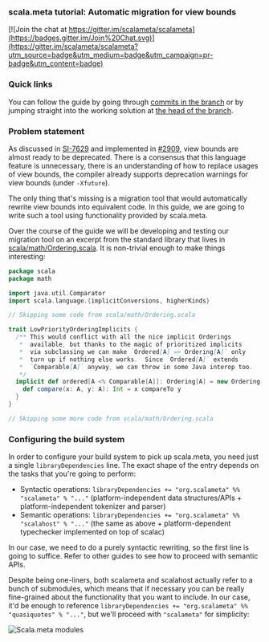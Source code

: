 ### scala.meta tutorial: Automatic migration for view bounds

[![Join the chat at https://gitter.im/scalameta/scalameta](https://badges.gitter.im/Join%20Chat.svg)](https://gitter.im/scalameta/scalameta?utm_source=badge&utm_medium=badge&utm_campaign=pr-badge&utm_content=badge)

### Quick links

You can follow the guide by going through [commits in the branch](https://github.com/scalameta/tutorial/commits/view-bounds) or by jumping straight into the working solution at [the head of the branch](https://github.com/scalameta/tutorial/tree/view-bounds).

### Problem statement

As discussed in [SI-7629](https://issues.scala-lang.org/browse/SI-7629) and implemented in [#2909](https://github.com/scala/scala/pull/2909), view bounds are almost ready to be deprecated. There is a consensus that this language feature is unnecessary, there is an understanding of how to replace usages of view bounds, the compiler already supports deprecation warnings for view bounds (under `-Xfuture`).

The only thing that's missing is a migration tool that would automatically rewrite view bounds into equivalent code. In this guide, we are going to write such a tool using functionality provided by scala.meta.

Over the course of the guide we will be developing and testing our migration tool on an excerpt from the standard library that lives in
[scala/math/Ordering.scala](https://github.com/scala/scala/blob/v2.11.7/src/library/scala/math/Ordering.scala). It is non-trivial enough to make things interesting:

```scala
package scala
package math

import java.util.Comparator
import scala.language.{implicitConversions, higherKinds}

// Skipping some code from scala/math/Ordering.scala

trait LowPriorityOrderingImplicits {
  /** This would conflict with all the nice implicit Orderings
   *  available, but thanks to the magic of prioritized implicits
   *  via subclassing we can make `Ordered[A] => Ordering[A]` only
   *  turn up if nothing else works.  Since `Ordered[A]` extends
   *  `Comparable[A]` anyway, we can throw in some Java interop too.
   */
  implicit def ordered[A <% Comparable[A]]: Ordering[A] = new Ordering[A] {
    def compare(x: A, y: A): Int = x compareTo y
  }
}

// Skipping some more code from scala/math/Ordering.scala
```

### Configuring the build system

In order to configure your build system to pick up scala.meta, you need just a single `libraryDependencies` line. The exact shape of the entry depends on the tasks that you're going to perform:
  * Syntactic operations: `libraryDependencies += "org.scalameta" %% "scalameta" % "..."` (platform-independent data structures/APIs + platform-independent tokenizer and parser)
  * Semantic operations: `libraryDependencies += "org.scalameta" %% "scalahost" % "..."` (the same as above + platform-dependent typechecker implemented on top of scalac)

In our case, we need to do a purely syntactic rewriting, so the first line is going to suffice. Refer to other guides to see how to proceed with semantic APIs.

Despite being one-liners, both scalameta and scalahost actually refer to a bunch of submodules, which means that if necessary you can be really fine-grained about the functionality that you want to include. In our case, it'd be enough to reference `libraryDependencies += "org.scalameta" %% "quasiquotes" % "..."`, but we'll proceed with `"scalameta"` for simplicity:

![Scala.meta modules](https://rawgit.com/scalameta/scalameta/master/docs/modules.svg)


